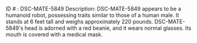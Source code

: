 ID # : DSC-MATE-5849
Description: DSC-MATE-5849 appears to be a humanoid robot, possessing traits similar to those of a human male. It stands at 6 feet tall and weighs approximately 220 pounds. DSC-MATE-5849's head is adorned with a red beanie, and it wears normal glasses. Its mouth is covered with a medical mask.